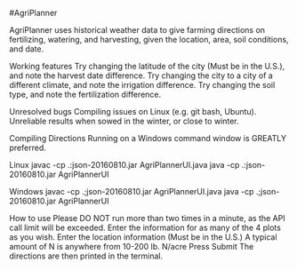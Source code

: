 #AgriPlanner


AgriPlanner uses historical weather data to give farming directions on fertilizing, watering, and harvesting, given the location, area, soil conditions, and date.

Working features
Try changing the latitude of the city (Must be in the U.S.), and note the harvest date difference.
Try changing the city to a city of a different climate, and note the irrigation difference.
Try changing the soil type, and note the fertilization difference.


Unresolved bugs
Compiling issues on Linux (e.g. git bash, Ubuntu).
Unreliable results when sowed in the winter, or close to winter.

Compiling Directions
Running on a Windows command window is GREATLY preferred.

Linux
javac -cp .:json-20160810.jar AgriPlannerUI.java
java -cp .:json-20160810.jar AgriPlannerUI

Windows
javac -cp .;json-20160810.jar AgriPlannerUI.java
java -cp .;json-20160810.jar AgriPlannerUI


How to use
Please DO NOT run more than two times in a minute, as the API call limit will be exceeded. 
Enter the information for as many of the 4 plots as you wish.
Enter the location information (Must be in the U.S.)
A typical amount of N is anywhere from 10-200 lb. N/acre
Press Submit
The directions are then printed in the terminal.
